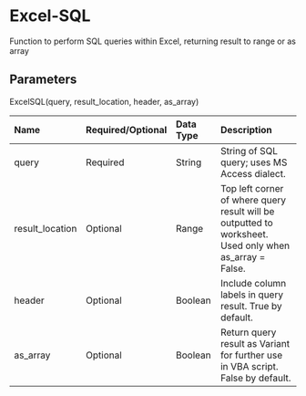 # Excel-SQL
Function to perform SQL queries within Excel, returning result to range or as array

## Parameters
ExcelSQL(query, result_location, header, as_array)

| Name              | Required/Optional   | Data Type   | Description                                                                     |
| :---              | :---                | :---        | :---                                                                            |
| query             | Required            | String      | String of SQL query; uses MS Access dialect.                                    |
| result_location   | Optional            | Range       | Top left corner of where query result will be outputted to worksheet. Used only                                                             when as_array = False.                                                          |
| header            | Optional            | Boolean     | Include column labels in query result. True by default.                         |
| as_array          | Optional            | Boolean     | Return query result as Variant for further use in VBA script. False by default. |
